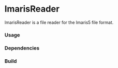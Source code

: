 # ImarisReader

ImarisReader is a file reader for the Imaris5 file format.

### Usage

### Dependencies

### Build
